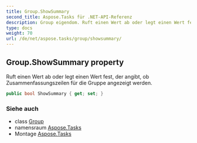 ```yaml
---
title: Group.ShowSummary
second_title: Aspose.Tasks für .NET-API-Referenz
description: Group eigendom. Ruft einen Wert ab oder legt einen Wert fest der angibt ob Zusammenfassungszeilen für die Gruppe angezeigt werden.
type: docs
weight: 70
url: /de/net/aspose.tasks/group/showsummary/
---
```

## Group.ShowSummary property

Ruft einen Wert ab oder legt einen Wert fest, der angibt, ob Zusammenfassungszeilen für die Gruppe angezeigt werden.

```csharp
public bool ShowSummary { get; set; }
```

### Siehe auch

* class [Group](../)
* namensraum [Aspose.Tasks](../../group/)
* Montage [Aspose.Tasks](../../../)


